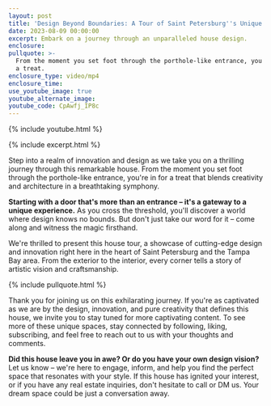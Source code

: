 ```yaml
---
layout: post
title: 'Design Beyond Boundaries: A Tour of Saint Petersburg''s Unique Home'
date: 2023-08-09 00:00:00
excerpt: Embark on a journey through an unparalleled house design.
enclosure:
pullquote: >-
  From the moment you set foot through the porthole-like entrance, you're in for
  a treat.
enclosure_type: video/mp4
enclosure_time:
use_youtube_image: true
youtube_alternate_image:
youtube_code: CpAwfj_IP8c
---
```

{% include youtube.html %}

{% include excerpt.html %}

Step into a realm of innovation and design as we take you on a thrilling journey through this remarkable house. From the moment you set foot through the porthole-like entrance, you're in for a treat that blends creativity and architecture in a breathtaking symphony.

**Starting with a door that's more than an entrance – it's a gateway to a unique experience.** As you cross the threshold, you'll discover a world where design knows no bounds. But don't just take our word for it – come along and witness the magic firsthand.

We're thrilled to present this house tour, a showcase of cutting-edge design and innovation right here in the heart of Saint Petersburg and the Tampa Bay area. From the exterior to the interior, every corner tells a story of artistic vision and craftsmanship.

{% include pullquote.html %}

Thank you for joining us on this exhilarating journey. If you're as captivated as we are by the design, innovation, and pure creativity that defines this house, we invite you to stay tuned for more captivating content. To see more of these unique spaces, stay connected by following, liking, subscribing, and feel free to reach out to us with your thoughts and comments.

**Did this house leave you in awe? Or do you have your own design vision?** Let us know – we're here to engage, inform, and help you find the perfect space that resonates with your style. If this house has ignited your interest, or if you have any real estate inquiries, don't hesitate to call or DM us. Your dream space could be just a conversation away.
